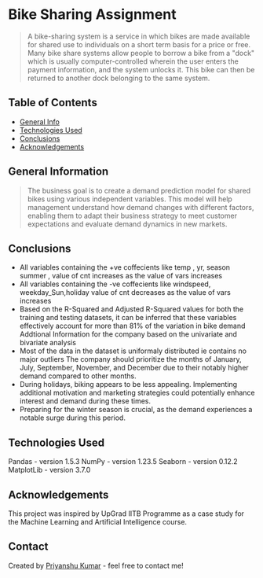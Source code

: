 # Bike Sharing Assignment

> A bike-sharing system is a service in which bikes are made available for shared use to individuals on a short term basis for a price or free. Many bike share systems allow people to borrow a bike from a "dock" which is usually computer-controlled wherein the user enters the payment information, and the system unlocks it. This bike can then be returned to another dock belonging to the same system.

## Table of Contents

- [General Info](#general-information)
- [Technologies Used](#technologies-used)
- [Conclusions](#conclusions)
- [Acknowledgements](#acknowledgements)

<!-- You can include any other section that is pertinent to your problem -->

## General Information

> The business goal is to create a demand prediction model for shared bikes using various independent variables. This model will help management understand how demand changes with different factors, enabling them to adapt their business strategy to meet customer expectations and evaluate demand dynamics in new markets.

<!-- You don't have to answer all the questions - just the ones relevant to your project. -->

## Conclusions

- All variables containing the +ve coffecients like temp , yr, season summer , value of cnt increases as the value of vars increases
- All variables containing the -ve coffecients like windspeed, weekday_Sun,holiday value of cnt decreases as the value of vars increases
- Based on the R-Squared and Adjusted R-Squared values for both the training and testing datasets, it can be inferred that these variables effectively account for more than 81% of the variation in bike demand
  Addtional Information for the company based on the univariate and bivariate analysis
- Most of the data in the dataset is uniformaly distributed ie contains no major outliers
  The company should prioritize the months of January, July, September, November, and December due to their notably higher demand compared to other months.
- During holidays, biking appears to be less appealing. Implementing additional motivation and marketing strategies could potentially enhance interest and demand during these times.
- Preparing for the winter season is crucial, as the demand experiences a notable surge during this period.

<!-- You don't have to answer all the questions - just the ones relevant to your project. -->

## Technologies Used

Pandas - version 1.5.3
NumPy - version 1.23.5
Seaborn - version 0.12.2
MatplotLib - version 3.7.0

<!-- As the libraries versions keep on changing, it is recommended to mention the version of library used in this project -->

## Acknowledgements

This project was inspired by UpGrad IITB Programme as a case study for the Machine Learning and Artificial Intelligence course.

## Contact

Created by [Priyanshu Kumar](https://github.com/priyanshu966106) - feel free to contact me!

<!-- Optional -->
<!-- ## License -->
<!-- This project is open source and available under the [... License](). -->

<!-- You don't have to include all sections - just the one's relevant to your project -->

